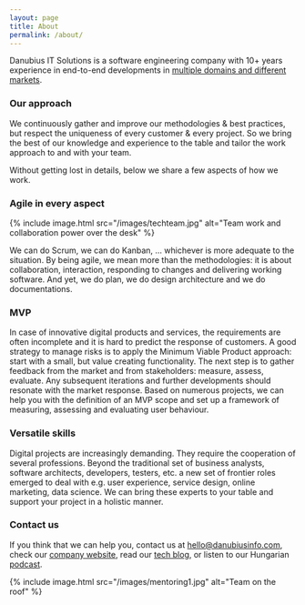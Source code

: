 ```yaml
---
layout: page
title: About
permalink: /about/
---
```

Danubius IT Solutions is a software engineering company with 10+ years experience in end-to-end developments in [multiple domains and different markets](https://danubiusinfo.com/domains/).

### Our approach

We continuously gather and improve our methodologies & best practices, but respect the uniqueness of every customer & every project. So we bring the best of our knowledge and experience to the table and tailor the work approach to and with your team.

Without getting lost in details, below we share a few aspects of how we work.

### Agile in every aspect

{% include image.html src="/images/techteam.jpg" alt="Team work and collaboration power over the desk" %}

We can do Scrum, we can do Kanban, … whichever is more adequate to the situation. By being agile, we mean more than the methodologies: it is about collaboration, interaction, responding to changes and delivering working software. And yet, we do plan, we do design architecture and we do documentations.

### MVP

In case of innovative digital products and services, the requirements are often incomplete and it is hard to predict the response of customers. A good strategy to manage risks is to apply the Minimum Viable Product approach: start with a small, but value creating functionality. The next step is to gather feedback from the market and from stakeholders: measure, assess, evaluate. Any subsequent iterations and further developments should resonate with the market response.
Based on numerous projects, we can help you with the definition of an MVP scope and set up a framework of measuring, assessing and evaluating user behaviour.

### Versatile skills

Digital projects are increasingly demanding. They require the cooperation of several professions. Beyond the traditional set of business analysts, software architects, developers, testers, etc. a new set of frontier roles emerged to deal with e.g. user experience, service design, online marketing, data science. We can bring these experts to your table and support your project in a holistic manner.

### Contact us

If you think that we can help you, contact us at [hello@danubiusinfo.com](mailto:hello@danubiusinfo.com), check our [company website](https://danubiusinfo.com/), read our [tech blog](https://danubius.io/), or listen to our Hungarian [podcast](https://techergok.danubius.io/).

{% include image.html src="/images/mentoring1.jpg" alt="Team on the roof" %}
